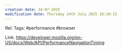 ```yaml
---
creation date: 24-07-2025
modification date: Thursday 24th July 2025 16:30:15
---
```

Rel:
Tags:  #performance #browser

Link: https://developer.mozilla.org/en-US/docs/Web/API/PerformanceNavigationTiming